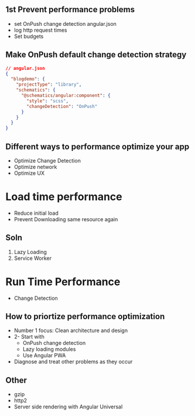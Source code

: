 ## 1st Prevent performance problems

- set OnPush change detection angular.json
- log http request times
- Set budgets

## Make OnPush default change detection strategy

```json
// angular.json
{
  "blogdemo": {
    "projectType": "library",
    "schematics": {
      "@schematics/angular:component": {
        "style": "scss",
        "changeDetection": "OnPush"
      }
    }
  }
}
```

## Different ways to performance optimize your app

- Optimize Change Detection
- Optimize network
- Optimize UX

# Load time performance

- Reduce initial load
- Prevent Downloading same resource again

## Soln

1. Lazy Loading
2. Service Worker

# Run Time Performance

- Change Detection

## How to priortize performance optimization

- Number 1 focus: Clean architecture and design
- 2- Start with
  - OnPush change detection
  - Lazy loading modules
  - Use Angular PWA
- Diagnose and treat other problems as they occur

## Other

- gzip
- http2
- Server side rendering with Angular Universal
